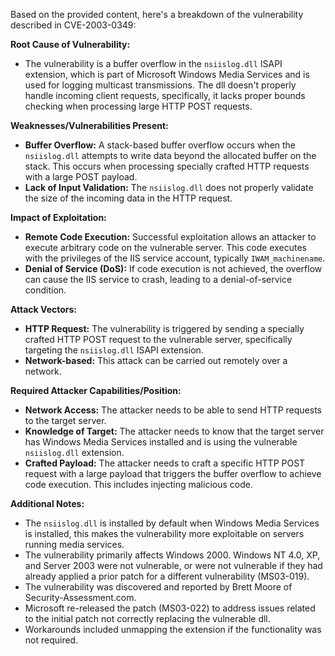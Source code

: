 Based on the provided content, here's a breakdown of the vulnerability described in CVE-2003-0349:

**Root Cause of Vulnerability:**

*   The vulnerability is a buffer overflow in the `nsiislog.dll` ISAPI extension, which is part of Microsoft Windows Media Services and is used for logging multicast transmissions. The dll doesn't properly handle incoming client requests, specifically, it lacks proper bounds checking when processing large HTTP POST requests.

**Weaknesses/Vulnerabilities Present:**

*   **Buffer Overflow:** A stack-based buffer overflow occurs when the `nsiislog.dll` attempts to write data beyond the allocated buffer on the stack. This occurs when processing specially crafted HTTP requests with a large POST payload.
*   **Lack of Input Validation:** The `nsiislog.dll` does not properly validate the size of the incoming data in the HTTP request.

**Impact of Exploitation:**

*   **Remote Code Execution:** Successful exploitation allows an attacker to execute arbitrary code on the vulnerable server. This code executes with the privileges of the IIS service account, typically `IWAM_machinename`.
*   **Denial of Service (DoS):** If code execution is not achieved, the overflow can cause the IIS service to crash, leading to a denial-of-service condition.

**Attack Vectors:**

*   **HTTP Request:** The vulnerability is triggered by sending a specially crafted HTTP POST request to the vulnerable server, specifically targeting the `nsiislog.dll` ISAPI extension.
*   **Network-based:** This attack can be carried out remotely over a network.

**Required Attacker Capabilities/Position:**

*   **Network Access:** The attacker needs to be able to send HTTP requests to the target server.
*   **Knowledge of Target:** The attacker needs to know that the target server has Windows Media Services installed and is using the vulnerable `nsiislog.dll` extension.
*   **Crafted Payload:**  The attacker needs to craft a specific HTTP POST request with a large payload that triggers the buffer overflow to achieve code execution. This includes injecting malicious code.

**Additional Notes:**

*   The `nsiislog.dll` is installed by default when Windows Media Services is installed, this makes the vulnerability more exploitable on servers running media services.
*   The vulnerability primarily affects Windows 2000. Windows NT 4.0, XP, and Server 2003 were not vulnerable, or were not vulnerable if they had already applied a prior patch for a different vulnerability (MS03-019).
*   The vulnerability was discovered and reported by Brett Moore of Security-Assessment.com.
*   Microsoft re-released the patch (MS03-022) to address issues related to the initial patch not correctly replacing the vulnerable dll.
*   Workarounds included unmapping the extension if the functionality was not required.